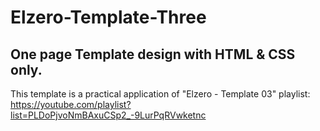 # Elzero-Template-Three
## One page Template design with HTML & CSS only.

This template is a practical application of "Elzero - Template 03" playlist:
https://youtube.com/playlist?list=PLDoPjvoNmBAxuCSp2_-9LurPqRVwketnc
